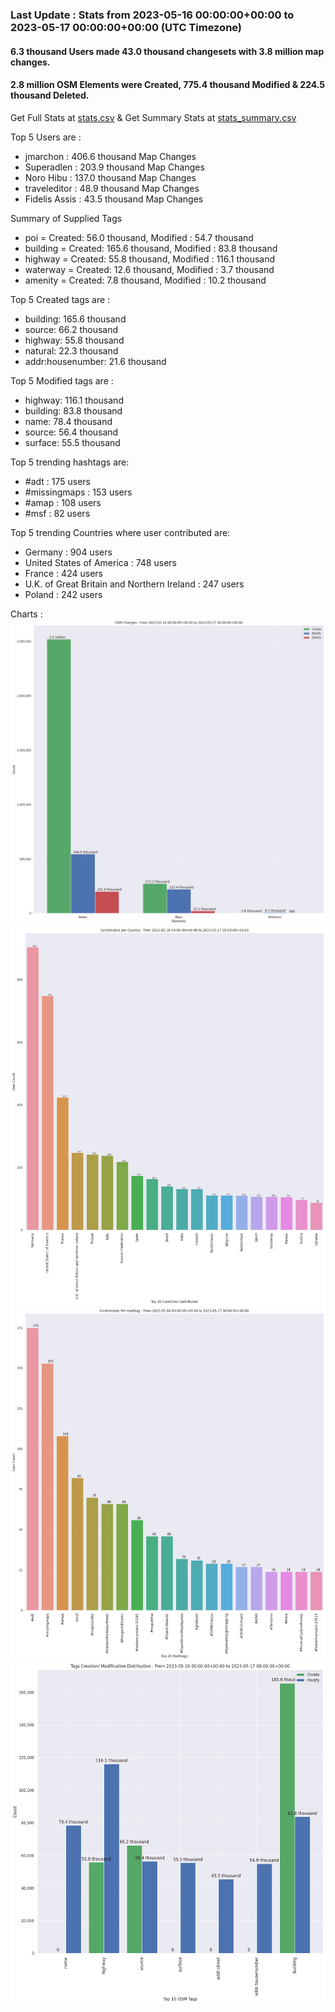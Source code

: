 ### Last Update : Stats from 2023-05-16 00:00:00+00:00 to 2023-05-17 00:00:00+00:00 (UTC Timezone)

#### 6.3 thousand Users made 43.0 thousand changesets with 3.8 million map changes.
#### 2.8 million OSM Elements were Created, 775.4 thousand Modified & 224.5 thousand Deleted.
Get Full Stats at [stats.csv](/stats/Global/Daily/stats.csv)
 & Get Summary Stats at [stats_summary.csv](/stats/Global/Daily/stats_summary.csv)

Top 5 Users are : 
- jmarchon : 406.6 thousand Map Changes
- Superadlen : 203.9 thousand Map Changes
- Noro Hibu : 137.0 thousand Map Changes
- traveleditor : 48.9 thousand Map Changes
- Fidelis Assis : 43.5 thousand Map Changes

Summary of Supplied Tags
- poi = Created: 56.0 thousand, Modified : 54.7 thousand
- building = Created: 165.6 thousand, Modified : 83.8 thousand
- highway = Created: 55.8 thousand, Modified : 116.1 thousand
- waterway = Created: 12.6 thousand, Modified : 3.7 thousand
- amenity = Created: 7.8 thousand, Modified : 10.2 thousand


Top 5 Created tags are :
- building: 165.6 thousand
- source: 66.2 thousand
- highway: 55.8 thousand
- natural: 22.3 thousand
- addr:housenumber: 21.6 thousand


Top 5 Modified tags are :
- highway: 116.1 thousand
- building: 83.8 thousand
- name: 78.4 thousand
- source: 56.4 thousand
- surface: 55.5 thousand


Top 5 trending hashtags are:
- #adt : 175 users
- #missingmaps : 153 users
- #amap : 108 users
- #msf : 82 users


Top 5 trending Countries where user contributed are:
- Germany : 904 users
- United States of America : 748 users
- France : 424 users
- U.K. of Great Britain and Northern Ireland : 247 users
- Poland : 242 users


 Charts : 
![Alt text](./stats_osm_changes.png) 
![Alt text](./stats_users_per_country.png) 
![Alt text](./stats_users_per_hashtag.png) 
![Alt text](./stats_tags.png) 
